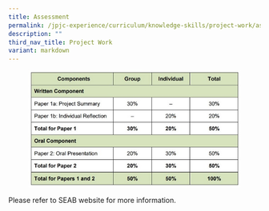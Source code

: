 ```yaml
---
title: Assessment
permalink: /jpjc-experience/curriculum/knowledge-skills/project-work/assessment/
description: ""
third_nav_title: Project Work
variant: markdown
---
```

<div>
<figure>
<img src="/images/Curriculum/PW/PW_assessment.jpg">
</figure>
<p>Please refer to <a>SEAB website</a> for more information.</p>
</div>